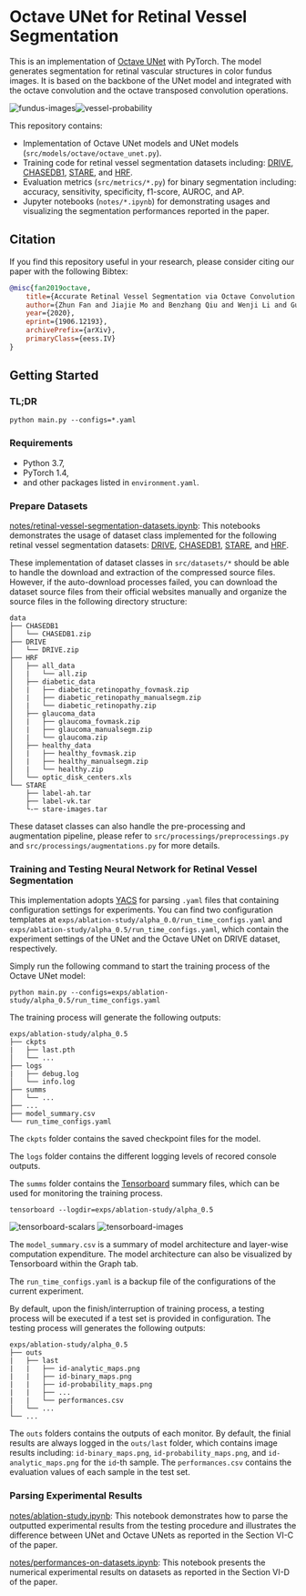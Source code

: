 # Octave UNet for Retinal Vessel Segmentation

This is an implementation of [Octave UNet](https://arxiv.org/abs/1906.12193) with PyTorch. The model generates segmentation for retinal vascular structures in color fundus images. It is based on the backbone of the UNet model and integrated with the octave convolution and the octave transposed convolution operations.

![fundus-images](assets/fundus-image.jpg)![vessel-probability](assets/vessel-probability.jpg)

This repository contains:

* Implementation of Octave UNet models and UNet models (`src/models/octave/octave_unet.py`).
* Training code for retinal vessel segmentation datasets including: [DRIVE](http://www.isi.uu.nl/Research/Databases/DRIVE/), [CHASEDB1](https://blogs.kingston.ac.uk/retinal/chasedb1/), [STARE](http://cecas.clemson.edu/~ahoover/stare/), and [HRF](https://www5.cs.fau.de/research/data/fundus-images/).
* Evaluation metrics (`src/metrics/*.py`) for binary segmentation including: accuracy, sensitivity, specificity, f1-score, AUROC, and AP.
* Jupyter notebooks (`notes/*.ipynb`) for demonstrating usages and visualizing the segmentation performances reported in the paper.

## Citation

If you find this repository useful in your research, please consider citing our paper with the following Bibtex:

```bibtex
@misc{fan2019octave,
    title={Accurate Retinal Vessel Segmentation via Octave Convolution Neural Network},
    author={Zhun Fan and Jiajie Mo and Benzhang Qiu and Wenji Li and Guijie Zhu and Chong Li and Jianye Hu and Yibiao Rong and Xinjian Chen},
    year={2020},
    eprint={1906.12193},
    archivePrefix={arXiv},
    primaryClass={eess.IV}
}
```

## Getting Started

### TL;DR

```Shell
python main.py --configs=*.yaml
```

### Requirements

* Python 3.7,
* PyTorch 1.4,
* and other packages listed in `environment.yaml`.

### Prepare Datasets

[notes/retinal-vessel-segmentation-datasets.ipynb](notes/retinal-vessel-segmentation-datasets.ipynb): This notebooks demonstrates the usage of dataset class implemented for the following retinal vessel segmentation datasets: [DRIVE](http://www.isi.uu.nl/Research/Databases/DRIVE/), [CHASEDB1](https://blogs.kingston.ac.uk/retinal/chasedb1/), [STARE](http://cecas.clemson.edu/~ahoover/stare/), and [HRF](https://www5.cs.fau.de/research/data/fundus-images/).

These implementation of dataset classes in `src/datasets/*` should be able to handle the download and extraction of the compressed source files.
However, if the auto-download processes failed, you can download the dataset source files from their official websites manually and organize the source files in the following directory structure:

```ascii
data
├── CHASEDB1
│   └── CHASEDB1.zip
├── DRIVE
│   └── DRIVE.zip
├── HRF
│   ├── all_data
│   |   └── all.zip
│   ├── diabetic_data
│   |   ├── diabetic_retinopathy_fovmask.zip
│   |   ├── diabetic_retinopathy_manualsegm.zip
│   |   └── diabetic_retinopathy.zip
│   ├── glaucoma_data
│   |   ├── glaucoma_fovmask.zip
│   |   ├── glaucoma_manualsegm.zip
│   |   └── glaucoma.zip
│   ├── healthy_data
│   |   ├── healthy_fovmask.zip
│   |   ├── healthy_manualsegm.zip
│   |   └── healthy.zip
│   └── optic_disk_centers.xls
└── STARE
    ├── label-ah.tar
    ├── label-vk.tar
    └-─ stare-images.tar
```

These dataset classes can also handle the pre-processing and augmentation pipeline, please refer to `src/processings/preprocessings.py` and `src/processings/augmentations.py` for more details.

### Training and Testing Neural Network for Retinal Vessel Segmentation

This implementation adopts [YACS](https://github.com/rbgirshick/yacs) for parsing `.yaml` files that containing configuration settings for experiments.
You can find two configuration templates at `exps/ablation-study/alpha_0.0/run_time_configs.yaml` and `exps/ablation-study/alpha_0.5/run_time_configs.yaml`, which contain the experiment settings of the UNet and the Octave UNet on DRIVE dataset, respectively.

Simply run the following command to start the training process of the Octave UNet model:

```Shell
python main.py --configs=exps/ablation-study/alpha_0.5/run_time_configs.yaml
```

The training process will generate the following outputs:

```ascii
exps/ablation-study/alpha_0.5
├── ckpts
|   ├── last.pth
│   └── ...
├── logs
|   ├── debug.log
│   └── info.log
├── summs
│   └── ...
├── ...
├── model_summary.csv
└── run_time_configs.yaml
```

The `ckpts` folder contains the saved checkpoint files for the model.

The `logs` folder contains the different logging levels of recored console outputs.

The `summs` folder contains the [Tensorboard](https://www.tensorflow.org/tensorboard) summary files, which can be used for monitoring the training process.

```Shell
tensorboard --logdir=exps/ablation-study/alpha_0.5
```

![tensorboard-scalars](assets/tensorboard-scalars.jpg)
![tensorboard-images](assets/tensorboard-images.jpg)

The `model_summary.csv` is a summary of model architecture and layer-wise computation expenditure. The model architecture can also be visualized by Tensorboard within the Graph tab.

The `run_time_configs.yaml` is a backup file of the configurations of the current experiment.

By default, upon the finish/interruption of training process, a testing process will be executed if a test set is provided in configuration. The testing process will generates the following outputs:

```ascii
exps/ablation-study/alpha_0.5
├── outs
|   ├── last
|   |   ├── id-analytic_maps.png
|   |   ├── id-binary_maps.png
|   |   ├── id-probability_maps.png
|   |   ├── ...
|   |   └── performances.csv
│   └── ...
└── ...
```

The `outs` folders contains the outputs of each monitor. By default, the finial results are always logged in the `outs/last` folder, which contains image results including: `id-binary_maps.png`, `id-probability_maps.png`, and `id-analytic_maps.png` for the `id`-th sample. The `performances.csv` contains the evaluation values of each sample in the test set.

### Parsing Experimental Results

[notes/ablation-study.ipynb](notes/ablation-study.ipynb): This notebook demonstrates how to parse the outputted experimental results from the testing procedure and illustrates the difference between UNet and Octave UNets as reported in the Section VI-C of the paper.

[notes/performances-on-datasets.ipynb](notes/performances-on-datasets.ipynb): This notebook presents the numerical experimental results on datasets as reported in the Section VI-D of the paper.
